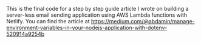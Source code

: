 This is the final code for a step by step guide article I wrote on building a server-less email sending application using AWS Lambda functions with Netlify. You can find the article at https://medium.com/@abdamin/manage-environment-variables-in-your-nodejs-application-with-dotenv-520914a9254b
